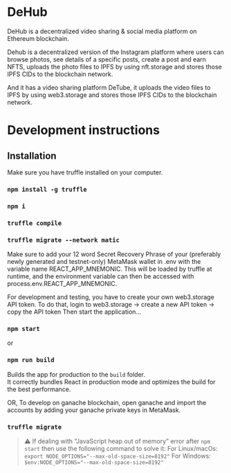# DeHub
DeHub is a decentralized video sharing & social media platform on Ethereum blockchain.

Dehub is a decentralized version of the Instagram platform where users can browse photos, see details of a specific posts, create a post and earn NFTS, uploads the photo files to IPFS by using nft.storage and stores those IPFS CIDs to the blockchain network.

And it has a video sharing platform DeTube, it uploads the video files to IPFS by using web3.storage and stores those IPFS CIDs to the blockchain network.


# Development instructions
## Installation 
Make sure you have truffle installed on your computer.
### `npm install -g truffle`

### `npm i`

### `truffle compile`
### `truffle migrate --network matic`

Make sure to add your 12 word Secret Recovery Phrase of your (preferably newly generated and testnet-only) MetaMask wallet in .env with the variable name REACT_APP_MNEMONIC. This will be loaded by truffle at runtime, and the environment variable can then be accessed with process.env.REACT_APP_MNEMONIC.

For development and testing, you have to create your own web3.storage API token. To do that, login to web3.storage -> create a new API token -> copy the API token
Then start the application...
### `npm start`

or
### `npm run build`

Builds the app for production to the `build` folder.\
It correctly bundles React in production mode and optimizes the build for the best performance.

OR, To develop on ganache blockchain, open ganache and import the accounts by adding your ganache private keys in MetaMask.

### `truffle migrate`

> ⚠️ If dealing with “JavaScript heap out of memory” error after `npm start` then use the following command to solve it: For Linux/macOs: `export NODE_OPTIONS="--max-old-space-size=8192"` 
For Windows: `$env:NODE_OPTIONS="--max-old-space-size=8192"`


